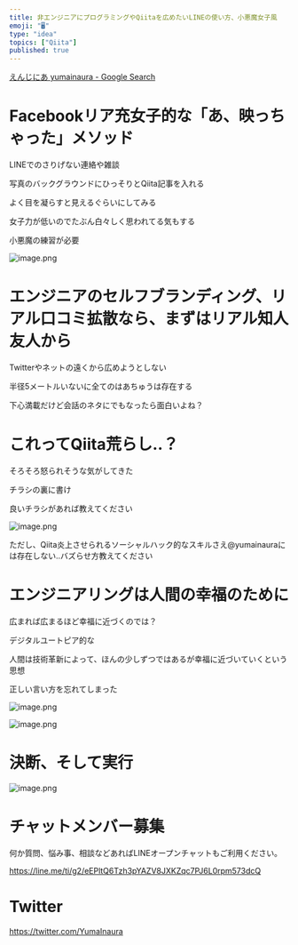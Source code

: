 ```yaml
---
title: 非エンジニアにプログラミングやQiitaを広めたいLINEの使い方、小悪魔女子風
emoji: "🖥"
type: "idea"
topics: ["Qiita"]
published: true
---
```


[えんじにあ yumainaura - Google Search](https://www.google.co.jp/search?q=%E3%81%88%E3%82%93%E3%81%98%E3%81%AB%E3%81%82+yumainaura&oq=%E3%81%88%E3%82%93%E3%81%98%E3%81%AB%E3%81%82+yumainaura&aqs=chrome..69i57.4578j0j7&sourceid=chrome&ie=UTF-8)

# Facebookリア充女子的な「あ、映っちゃった」メソッド

LINEでのさりげない連絡や雑談

写真のバックグラウンドにひっそりとQiita記事を入れる

よく目を凝らすと見えるぐらいにしてみる

女子力が低いのでたぶん白々しく思われてる気もする

小悪魔の練習が必要

![image.png](https://qiita-image-store.s3.amazonaws.com/0/89618/1cb83e7c-b6fa-e811-5697-f286b3206f34.png)

# エンジニアのセルフブランディング、リアル口コミ拡散なら、まずはリアル知人友人から

Twitterやネットの遠くから広めようとしない

半径5メートルいないに全てのはあちゅうは存在する

下心満載だけど会話のネタにでもなったら面白いよね？


# これってQiita荒らし‥？

そろそろ怒られそうな気がしてきた

チラシの裏に書け

良いチラシがあれば教えてください

![image.png](https://qiita-image-store.s3.amazonaws.com/0/89618/70a8b29b-b73e-781c-e669-9f764af7a6f2.png)

ただし、Qiita炎上させられるソーシャルハック的なスキルさえ@yumainauraには存在しない‥バズらせ方教えてください


# エンジニアリングは人間の幸福のために

広まれば広まるほど幸福に近づくのでは？

デジタルユートピア的な

人間は技術革新によって、ほんの少しずつではあるが幸福に近づいていくという思想

正しい言い方を忘れてしまった

![image.png](https://qiita-image-store.s3.amazonaws.com/0/89618/ae4af3d4-d946-69ba-1147-b55f30161c52.png)

![image.png](https://qiita-image-store.s3.amazonaws.com/0/89618/714454c6-ec8a-8ff1-887b-524b797b6f24.png)


# 決断、そして実行

![image.png](https://qiita-image-store.s3.amazonaws.com/0/89618/74a3a6b1-17e2-4df4-ade0-609507060506.png)








<!-- Update From Qiita API -->

# チャットメンバー募集


何か質問、悩み事、相談などあればLINEオープンチャットもご利用ください。

https://line.me/ti/g2/eEPltQ6Tzh3pYAZV8JXKZqc7PJ6L0rpm573dcQ





# Twitter


https://twitter.com/YumaInaura


<!-- Update From Qiita API -->


